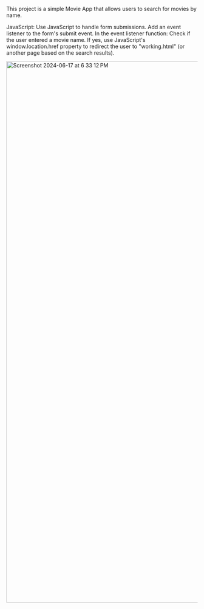 This project is a simple Movie App that allows users to search for movies by name.

JavaScript:
Use JavaScript to handle form submissions.
Add an event listener to the form's submit event.
In the event listener function:
Check if the user entered a movie name.
If yes, use JavaScript's window.location.href property to redirect the user to "working.html" (or another page based on the search results).



<img width="1425" alt="Screenshot 2024-06-17 at 6 33 12 PM" src="https://github.com/YashNathani0708/Movie-Website/assets/130681687/9316c8fe-1ab4-4f79-b6d3-a970cc0b8f92">

